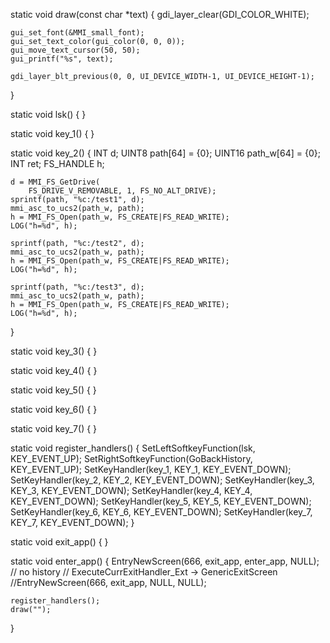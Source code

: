 static void draw(const char *text) {
    gdi_layer_clear(GDI_COLOR_WHITE);

    gui_set_font(&MMI_small_font);
    gui_set_text_color(gui_color(0, 0, 0));
	gui_move_text_cursor(50, 50);
	gui_printf("%s", text);

    gdi_layer_blt_previous(0, 0, UI_DEVICE_WIDTH-1, UI_DEVICE_HEIGHT-1);
}

static void lsk() {
}

static void key_1() {
}

static void key_2() {
    INT d;
    UINT8 path[64] = {0};
    UINT16 path_w[64] = {0};
    INT ret;
    FS_HANDLE h;

    d = MMI_FS_GetDrive(
        FS_DRIVE_V_REMOVABLE, 1, FS_NO_ALT_DRIVE);
    sprintf(path, "%c:/test1", d);
    mmi_asc_to_ucs2(path_w, path);
    h = MMI_FS_Open(path_w, FS_CREATE|FS_READ_WRITE);
    LOG("h=%d", h);

    sprintf(path, "%c:/test2", d);
    mmi_asc_to_ucs2(path_w, path);
    h = MMI_FS_Open(path_w, FS_CREATE|FS_READ_WRITE);
    LOG("h=%d", h);

    sprintf(path, "%c:/test3", d);
    mmi_asc_to_ucs2(path_w, path);
    h = MMI_FS_Open(path_w, FS_CREATE|FS_READ_WRITE);
    LOG("h=%d", h);

}

static void key_3() {
}

static void key_4() {
}

static void key_5() {
}

static void key_6() {
}

static void key_7() {
}

static void register_handlers() {
    SetLeftSoftkeyFunction(lsk, KEY_EVENT_UP);
    SetRightSoftkeyFunction(GoBackHistory, KEY_EVENT_UP);
	SetKeyHandler(key_1, KEY_1, KEY_EVENT_DOWN);
	SetKeyHandler(key_2, KEY_2, KEY_EVENT_DOWN);
	SetKeyHandler(key_3, KEY_3, KEY_EVENT_DOWN);
	SetKeyHandler(key_4, KEY_4, KEY_EVENT_DOWN);
	SetKeyHandler(key_5, KEY_5, KEY_EVENT_DOWN);
	SetKeyHandler(key_6, KEY_6, KEY_EVENT_DOWN);
	SetKeyHandler(key_7, KEY_7, KEY_EVENT_DOWN);
}

static void exit_app() {
}

static void enter_app() {
	EntryNewScreen(666, exit_app, enter_app, NULL);
    // no history
    // ExecuteCurrExitHandler_Ext -> GenericExitScreen
    //EntryNewScreen(666, exit_app, NULL, NULL);

	register_handlers();
	draw("");
}